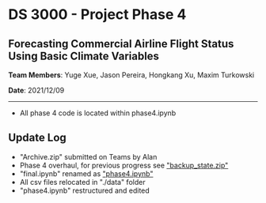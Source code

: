 # DS 3000 - Project Phase 4

## Forecasting Commercial Airline Flight Status Using Basic Climate Variables

**Team Members**: Yuge Xue, Jason Pereira, Hongkang Xu, Maxim Turkowski

**Date**: 2021/12/09

---

* All phase 4 code is located within phase4.ipynb

## Update Log
- "Archive.zip" submitted on Teams by Alan
- Phase 4 overhaul, for previous progress see ["backup_state.zip"]("backup_state.zip")
- "final.ipynb" renamed as ["phase4.ipynb"]("phase4.ipynb")
- All csv files relocated in "./data" folder
- "phase4.ipynb" restructured and edited